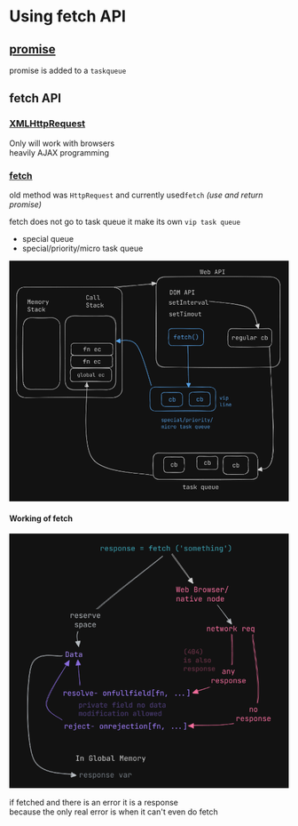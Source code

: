 # Using fetch API

## [promise](promise.js)
promise is added to a `taskqueue`

## fetch API

### [XMLHttpRequest](XML.html) 
Only will work with browsers<br/>
heavily AJAX programming

### [fetch](fetch.js)
old method was `HttpRequest` and currently used`fetch` *(use and return promise)*

fetch does not go to task queue it make its own `vip task queue` 
- special queue
- special/priority/micro task queue

![alt text](image.png)

#### Working of fetch
![alt text](image-1.png)

if fetched and there is an error it is a response <br/>
because the only real error is when it can't even do fetch